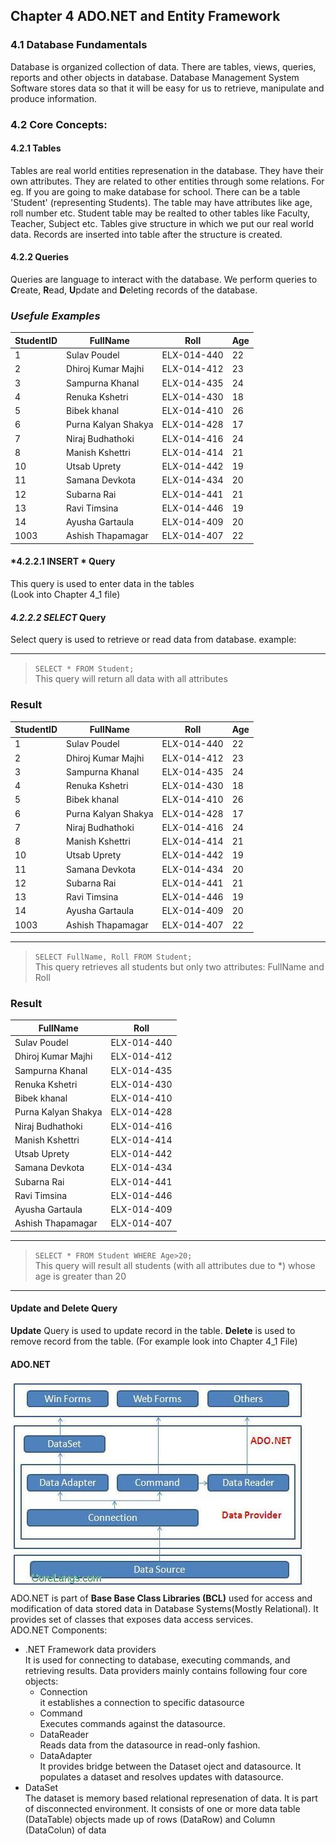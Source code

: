## Chapter 4 ADO.NET and Entity Framework
### 4.1 Database Fundamentals
Database is organized collection of data. There are tables, views, queries, reports and other objects in database.
Database Management System Software stores data so that it will be easy for us to retrieve, manipulate and produce information.
### 4.2 Core Concepts:
#### 4.2.1 Tables
Tables are real world entities represenation in the database. They have their own attributes. They are related to other entities through some relations. 
For eg. If you are going to make database for school. There can be a table 'Student' (representing Students). The table may have attributes like age, roll number etc. Student table may be realted to other tables like Faculty, Teacher, Subject etc.
Tables give structure in which we put our real world data. Records are inserted into table after the structure is created.
#### 4.2.2 Queries
Queries are language to interact with the database. We perform queries to **C**reate, **R**ead, **U**pdate and **D**eleting records of the database.
### *Usefule Examples* ###
| StudentID | FullName | Roll | Age |
| --------- | -------- | ---- | ---- |
| 1 | Sulav Poudel | ELX-014-440 | 22 |
|2|Dhiroj Kumar Majhi|ELX-014-412|23|
|3|Sampurna Khanal|ELX-014-435|24|
|4|Renuka Kshetri|ELX-014-430|18|
|5|Bibek khanal|ELX-014-410|26|
|6|Purna Kalyan Shakya|ELX-014-428|17|
|7|Niraj Budhathoki|ELX-014-416|24|
|8|Manish Kshettri |ELX-014-414|21|
|10|Utsab Uprety |ELX-014-442|19|
|11|Samana Devkota|ELX-014-434|20|
|12|Subarna Rai |ELX-014-441|21|
|13|Ravi Timsina |ELX-014-446|19|
|14|Ayusha Gartaula |ELX-014-409|20|
|1003|Ashish Thapamagar|ELX-014-407|22|

#### *4.2.2.1 INSERT * Query  
This query is used to enter data in the tables  
(Look into Chapter 4_1 file)  

#### *4.2.2.2 SELECT* Query ###
Select query is used to retrieve or read data from database.
example:  
___
>   `SELECT * FROM Student;`  
This query will return all data with all attributes
 ###  Result ###
| StudentID | FullName | Roll | Age |
| ------ | ----------- | ------ | ---- |
| 1 | Sulav Poudel | ELX-014-440 | 22 |
|2|Dhiroj Kumar Majhi|ELX-014-412|23|
|3|Sampurna Khanal|ELX-014-435|24|
|4|Renuka Kshetri|ELX-014-430|18|
|5|Bibek khanal|ELX-014-410|26|
|6|Purna Kalyan Shakya|ELX-014-428|17|
|7|Niraj Budhathoki|ELX-014-416|24|
|8|Manish Kshettri |ELX-014-414|21|
|10|Utsab Uprety |ELX-014-442|19|
|11|Samana Devkota|ELX-014-434|20|
|12|Subarna Rai |ELX-014-441|21|
|13|Ravi Timsina |ELX-014-446|19|
|14|Ayusha Gartaula |ELX-014-409|20|
|1003|Ashish Thapamagar|ELX-014-407|22| 
___
>   `SELECT FullName, Roll FROM Student;`  
This query retrieves all students but only two attributes: FullName and Roll  
### Result ###
| FullName | Roll |
| ------ | ----------- |
| Sulav Poudel | ELX-014-440 |
|Dhiroj Kumar Majhi|ELX-014-412|
|Sampurna Khanal|ELX-014-435|
|Renuka Kshetri|ELX-014-430|
|Bibek khanal|ELX-014-410|
|Purna Kalyan Shakya|ELX-014-428|
|Niraj Budhathoki|ELX-014-416|
|Manish Kshettri |ELX-014-414|
|Utsab Uprety |ELX-014-442|
|Samana Devkota|ELX-014-434|
|Subarna Rai |ELX-014-441|
|Ravi Timsina |ELX-014-446||
|Ayusha Gartaula |ELX-014-409|
|Ashish Thapamagar|ELX-014-407|
___
>   `SELECT * FROM Student WHERE Age>20;`  
This query will result all students (with all attributes due to *) whose age is greater than 20
___
#### Update and Delete Query ####  
**Update** Query is used to update record in the table. **Delete** is used to remove record from the table. (For example look into Chapter 4_1 File)
#### ADO.NET ####  
![ADO.NET Architecure](ado.JPG)  
ADO.NET is part of **Base Base Class Libraries (BCL)** used for access and modification of data stored data in Database Systems(Mostly Relational). It provides set of classes that exposes data access services.  
ADO.NET Components:  
 * .NET Framework data providers  
 It is used for connecting to database, executing commands, and retrieving results. Data providers mainly contains following four core objects:
    * Connection  
    it establishes a connection to specific datasource
    * Command  
    Executes commands against the datasource.
    * DataReader  
    Reads data from the datasource in read-only fashion.
    * DataAdapter  
    It provides bridge between the Dataset oject and datasource. It populates a dataset and resolves updates with datasource.
 * DataSet  
 The dataset is memory based relational represenation of data. It is part of disconnected environment. It consists of one or more data table (DataTable) objects made up of rows (DataRow) and Column (DataColun) of data
